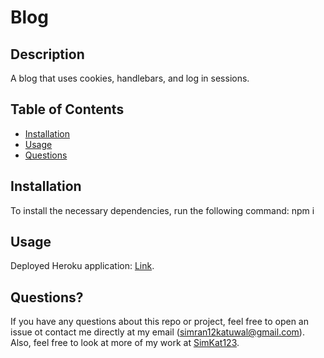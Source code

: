 # Blog
  
## Description
A blog that uses cookies, handlebars, and log in sessions.

## Table of Contents
* [Installation](#installation)
* [Usage](#usage)
* [Questions](#questions)

## Installation
To install the necessary dependencies, run the following command: npm i

## Usage
Deployed Heroku application: [Link](https://pacific-caverns-97459.herokuapp.com/).
    
## Questions?
If you have any questions about this repo or project, feel free to open an issue ot contact me directly at my email ([simran12katuwal@gmail.com](simran12katuwal@gmail.com)). Also, feel free to look at more of my work at [SimKat123](https://github.com/SimKat123).